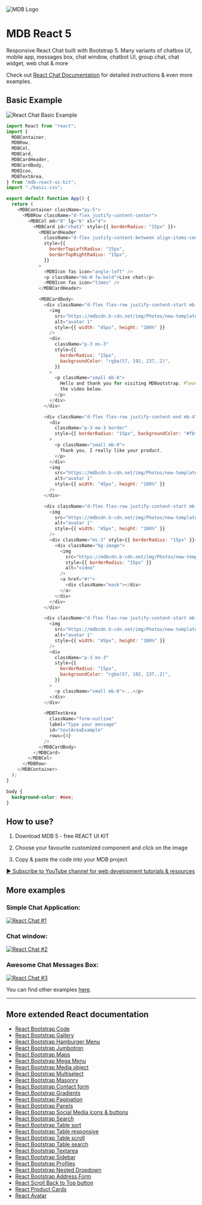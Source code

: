 ![MDB Logo](https://mdbootstrap.com/img/Marketing/general/logo/medium/mdb-react.png)

# MDB React 5

Responsive React Chat built with Bootstrap 5. Many variants of chatbox UI, mobile app, messages box, chat window, chatbot UI, group chat, chat widget, web chat & more

Check out [React Chat Documentation](https://mdbootstrap.com/docs/react/extended/chat) for detailed instructions & even more examples.

## Basic Example
![React Chat Basic Example](https://user-images.githubusercontent.com/108793661/183651552-6263ab64-2294-42f4-95a6-8389dc71177c.png)
```js
import React from "react";
import {
  MDBContainer,
  MDBRow,
  MDBCol,
  MDBCard,
  MDBCardHeader,
  MDBCardBody,
  MDBIcon,
  MDBTextArea,
} from "mdb-react-ui-kit";
import "./basic.css";

export default function App() {
  return (
    <MDBContainer className="py-5">
      <MDBRow className="d-flex justify-content-center">
        <MDBCol md="8" lg="6" xl="4">
          <MDBCard id="chat1" style={{ borderRadius: "15px" }}>
            <MDBCardHeader
              className="d-flex justify-content-between align-items-center p-3 bg-info text-white border-bottom-0"
              style={{
                borderTopLeftRadius: "15px",
                borderTopRightRadius: "15px",
              }}
            >
              <MDBIcon fas icon="angle-left" />
              <p className="mb-0 fw-bold">Live chat</p>
              <MDBIcon fas icon="times" />
            </MDBCardHeader>

            <MDBCardBody>
              <div className="d-flex flex-row justify-content-start mb-4">
                <img
                  src="https://mdbcdn.b-cdn.net/img/Photos/new-templates/bootstrap-chat/ava1-bg.webp"
                  alt="avatar 1"
                  style={{ width: "45px", height: "100%" }}
                />
                <div
                  className="p-3 ms-3"
                  style={{
                    borderRadius: "15px",
                    backgroundColor: "rgba(57, 192, 237,.2)",
                  }}
                >
                  <p className="small mb-0">
                    Hello and thank you for visiting MDBootstrap. Please click
                    the video below.
                  </p>
                </div>
              </div>

              <div className="d-flex flex-row justify-content-end mb-4">
                <div
                  className="p-3 me-3 border"
                  style={{ borderRadius: "15px", backgroundColor: "#fbfbfb" }}
                >
                  <p className="small mb-0">
                    Thank you, I really like your product.
                  </p>
                </div>
                <img
                  src="https://mdbcdn.b-cdn.net/img/Photos/new-templates/bootstrap-chat/ava2-bg.webp"
                  alt="avatar 1"
                  style={{ width: "45px", height: "100%" }}
                />
              </div>

              <div className="d-flex flex-row justify-content-start mb-4">
                <img
                  src="https://mdbcdn.b-cdn.net/img/Photos/new-templates/bootstrap-chat/ava1-bg.webp"
                  alt="avatar 1"
                  style={{ width: "45px", height: "100%" }}
                />
                <div className="ms-3" style={{ borderRadius: "15px" }}>
                  <div className="bg-image">
                    <img
                      src="https://mdbcdn.b-cdn.net/img/Photos/new-templates/bootstrap-chat/screenshot1.webp"
                      style={{ borderRadius: "15px" }}
                      alt="video"
                    />
                    <a href="#!">
                      <div className="mask"></div>
                    </a>
                  </div>
                </div>
              </div>

              <div className="d-flex flex-row justify-content-start mb-4">
                <img
                  src="https://mdbcdn.b-cdn.net/img/Photos/new-templates/bootstrap-chat/ava1-bg.webp"
                  alt="avatar 1"
                  style={{ width: "45px", height: "100%" }}
                />
                <div
                  className="p-3 ms-3"
                  style={{
                    borderRadius: "15px",
                    backgroundColor: "rgba(57, 192, 237,.2)",
                  }}
                >
                  <p className="small mb-0">...</p>
                </div>
              </div>

              <MDBTextArea
                className="form-outline"
                label="Type your message"
                id="textAreaExample"
                rows={4}
              />
            </MDBCardBody>
          </MDBCard>
        </MDBCol>
      </MDBRow>
    </MDBContainer>
  );
}

```
```css
body {
  background-color: #eee;
}
```

## How to use?

1. Download MDB 5 - free REACT UI KIT

2. Choose your favourite customized component and click on the image

3. Copy & paste the code into your MDB project

[▶️ Subscribe to YouTube channel for web development tutorials & resources](https://www.youtube.com/MDBootstrap?sub_confirmation=1)

## More examples
### Simple Chat Application:
[![React Chat #1](https://user-images.githubusercontent.com/108793661/183652092-db1f86f1-08b9-4ed8-b255-107601cccf2b.png)](https://mdbootstrap.com/docs/react/extended/chat#section-2)
### Chat window:
[![React Chat #2](https://user-images.githubusercontent.com/108793661/183652329-3fdac981-9e6f-4287-bd16-0d09ec197f99.png)](https://mdbootstrap.com/docs/react/extended/chat#section-3)
### Awesome Chat Messages Box:
[![React Chat #3](https://user-images.githubusercontent.com/108793661/183652462-dbb456b3-c3e2-485a-a392-24dc5fa0a075.png)](https://mdbootstrap.com/docs/react/extended/chat#section-4)

You can find other examples [here](https://mdbootstrap.com/docs/react/extended/chat).

<hr>

## More extended React documentation
<ul>
<li><a href="https://mdbootstrap.com/docs/react/extended/code/">React Bootstrap Code</a></li>
<li><a href="https://mdbootstrap.com/docs/react/extended/gallery/">React Bootstrap Gallery</a></li>
<li><a href="https://mdbootstrap.com/docs/react/extended/hamburger-menu/">React Bootstrap Hamburger Menu</a></li>
<li><a href="https://mdbootstrap.com/docs/react/extended/jumbotron/">React Bootstrap Jumbotron</a></li>
<li><a href="https://mdbootstrap.com/docs/react/extended/maps/">React Bootstrap Maps</a></li>
<li><a href="https://mdbootstrap.com/docs/react/extended/mega-menu//">React Bootstrap Mega Menu</a></li>
<li><a href="https://mdbootstrap.com/docs/react/extended/media-object/">React Bootstrap Media object</a></li>
<li><a href="https://mdbootstrap.com/docs/react/extended/multiselect/">React Bootstrap Multiselect</a></li>
<li><a href="https://mdbootstrap.com/docs/react/extended/masonry/">React Bootstrap Masonry</a></li>
<li><a href="https://mdbootstrap.com/docs/react/extended/contact/">React Bootstrap Contact form</a></li>
<li><a href="https://mdbootstrap.com/docs/react/extended/gradients/">React Bootstrap Gradients</a></li>
<li><a href="https://mdbootstrap.com/docs/react/extended/pagination/">React Bootstrap Pagination</a></li>
<li><a href="https://mdbootstrap.com/docs/react/extended/panels/">React Bootstrap Panels</a></li>
<li><a href="https://mdbootstrap.com/docs/react/extended/social-media/">React Bootstrap Social Media icons & buttons</a></li>
<li><a href="https://mdbootstrap.com/docs/react/extended/search/">React Bootstrap Search</a></li>
<li><a href="https://mdbootstrap.com/docs/react/extended/table-sort/">React Bootstrap Table sort</a></li>
<li><a href="https://mdbootstrap.com/docs/react/extended/table-responsive/">React Bootstrap Table responsive</a></li>
<li><a href="https://mdbootstrap.com/docs/react/extended/table-scroll/">React Bootstrap Table scroll</a></li>
<li><a href="https://mdbootstrap.com/docs/react/extended/table-search/">React Bootstrap Table search</a></li>
<li><a href="https://mdbootstrap.com/docs/react/extended/textarea/">React Bootstrap Textarea</a></li>
<li><a href="https://mdbootstrap.com/docs/react/extended/sidebar/">React Bootstrap Sidebar</a></li>
<li><a href="https://mdbootstrap.com/docs/react/extended/profiles/">React Bootstrap Profiles</a></li>
<li><a href="https://mdbootstrap.com/docs/react/extended/dropdown-multilevel/">React Bootstrap Nested Dropdown</a></li>
<li><a href="https://mdbootstrap.com/docs/react/extended/bootstrap-address-form/">React Bootstrap Address Form</a></li>
<li><a href="https://mdbootstrap.com/docs/react/extended/back-to-top">React Scroll Back to Top button</a></li>
<li><a href="https://mdbootstrap.com/docs/react/extended/product-cards">React Product Cards</a></li>
<li><a href="https://mdbootstrap.com/docs/react/extended/avatar">React Avatar</a></li>
</ul>
